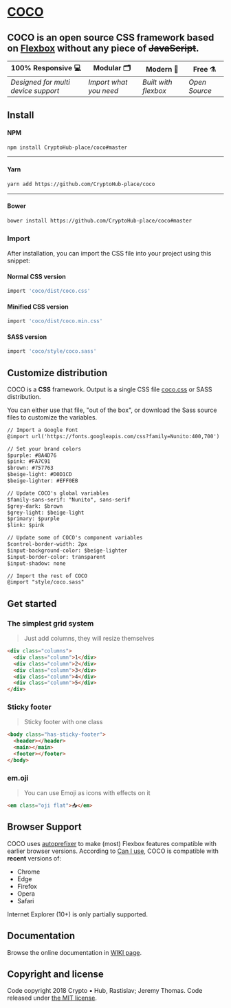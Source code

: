 # [COCO](https://cococss.com)

## **COCO** is an open source CSS framework based on [Flexbox](https://developer.mozilla.org/en-US/docs/Web/CSS/CSS_Flexible_Box_Layout/Using_CSS_flexible_boxes) without any piece of ~~JavaScript~~.

100% Responsive 💻 | Modular 🗂 | Modern 💈 | Free ⚗️
--- | --- | --- | ---
*Designed for multi device support* | *Import what you need* | *Built with flexbox* | *Open Source*

## Install

#### NPM

```sh
npm install CryptoHub-place/coco#master
```

---

#### Yarn

```sh
yarn add https://github.com/CryptoHub-place/coco
```

---

#### Bower

```sh
bower install https://github.com/CryptoHub-place/coco#master
```

### Import
After installation, you can import the CSS file into your project using this snippet:

#### Normal CSS version
```sh
import 'coco/dist/coco.css'
```

#### Minified CSS version
```sh
import 'coco/dist/coco.min.css'
```

#### SASS version
```sh
import 'coco/style/coco.sass'
```

## Customize distribution

COCO is a **CSS** framework. Output is a single CSS file [coco.css](https://github.com/CryptoHub-place/coco/blob/master/dist/coco.css) or SASS distribution.

You can either use that file, "out of the box", or download the Sass source files to customize the variables.

```html
// Import a Google Font
@import url('https://fonts.googleapis.com/css?family=Nunito:400,700')

// Set your brand colors
$purple: #8A4D76
$pink: #FA7C91
$brown: #757763
$beige-light: #D0D1CD
$beige-lighter: #EFF0EB

// Update COCO's global variables
$family-sans-serif: "Nunito", sans-serif
$grey-dark: $brown
$grey-light: $beige-light
$primary: $purple
$link: $pink

// Update some of COCO's component variables
$control-border-width: 2px
$input-background-color: $beige-lighter
$input-border-color: transparent
$input-shadow: none

// Import the rest of COCO
@import "style/coco.sass"
```

## Get started

### The simplest grid system
> Just add columns, they will resize themselves

```html
<div class="columns">
  <div class="column">1</div>
  <div class="column">2</div>
  <div class="column">3</div>
  <div class="column">4</div>
  <div class="column">5</div>
</div>
```
### Sticky footer
> Sticky footer with one class

```html
<body class="has-sticky-footer">
  <header></header>
  <main></main>
  <footer></footer>
</body>
```

### em.oji
> You can use Emoji as icons with effects on it

```html
<em class="oji flat">📥</em>
```

## Browser Support

COCO uses [autoprefixer](https://github.com/postcss/autoprefixer) to make (most) Flexbox features compatible with earlier browser versions. According to [Can I use](https://caniuse.com/#feat=flexbox), COCO is compatible with **recent** versions of:

* Chrome
* Edge
* Firefox
* Opera
* Safari

Internet Explorer (10+) is only partially supported.

## Documentation

Browse the online documentation in [WIKI page](https://github.com/CryptoHub-place/coco/wiki).

## Copyright and license

Code copyright 2018 Crypto ▪ Hub, Rastislav; Jeremy Thomas. Code released under [the MIT license](https://github.com/CryptoHub-place/coco/blob/master/LICENSE).
